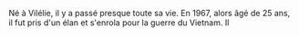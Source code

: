 


Né à Vilélie, il y a passé presque toute sa vie. En 1967, alors âgé de 25 ans, il fut pris d'un élan 
    et s'enrola pour la guerre du Vietnam. Il